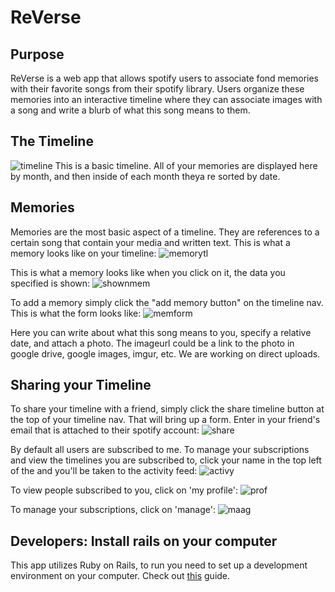 # ReVerse

## Purpose
ReVerse is a web app that allows spotify users to associate fond memories with their favorite songs from their spotify library. Users organize these memories into an interactive timeline where they can associate images with a song and write a blurb of what this song means to them.

## The Timeline
![timeline](https://i.imgur.com/REO70wg.png)
This is a basic timeline. All of your memories are displayed here by month, and then inside of each month theya re sorted by date.

## Memories
Memories are the most basic aspect of a timeline. They are references to a certain song that contain your media and written text. This is what a memory looks like on your timeline:
![memorytl](https://i.imgur.com/fB7iAIG.png)

This is what a memory looks like when you click on it, the data you specified is shown:
![shownmem](https://i.imgur.com/dllmu47.png)

To add a memory simply click the "add memory button" on the timeline nav. This is what the form looks like:
![memform](https://i.imgur.com/ng7heZ8.png)

Here you can write about what this song means to you, specify a relative date, and attach a photo. The imageurl could be a link to the photo in google drive, google images, imgur, etc. We are working on direct uploads.

## Sharing your Timeline
To share your timeline with a friend, simply click the share timeline button at the top of your timeline nav. That will bring up a form. Enter in your friend's email that is attached to their spotify account:
![share](https://i.imgur.com/3RcSphK.png)

By default all users are subscribed to me. To manage your subscriptions and view the timelines you are subscribed to, click your name in the top left of the and you'll be taken to the activity feed:
![activy](https://i.imgur.com/HB6UunJ.png)

To view people subscribed to you, click on 'my profile':
![prof](https://i.imgur.com/rb0y6bh.png)

To manage your subscriptions, click on 'manage':
![maag](https://i.imgur.com/kjvoO1e.png)


## Developers: Install rails on your computer
This app utilizes Ruby on Rails, to run you need to set up a development environment on your computer.
Check out [this](https://gorails.com/setup/osx/10.14-mojave) guide.

